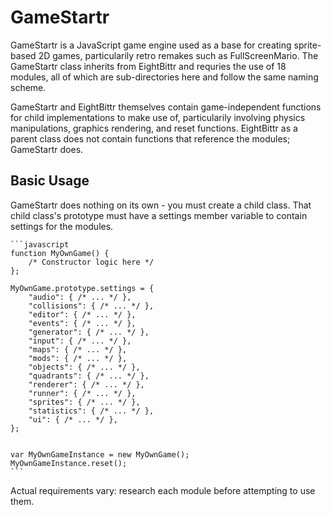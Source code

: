 # GameStartr

GameStartr is a JavaScript game engine used as a base for creating sprite-based
2D games, particularily retro remakes such as FullScreenMario. The GameStartr
class inherits from EightBittr and requries the use of 18 modules, all of which
are sub-directories here and follow the same naming scheme. 

GameStartr and EightBittr themselves contain game-independent functions for 
child implementations to make use of, particularily involving physics
manipulations, graphics rendering, and reset functions. EightBittr as a parent
class does not contain functions that reference the modules; GameStartr does.


## Basic Usage

GameStartr does nothing on its own - you must create a child class. That child 
class's prototype must have a settings member variable to contain settings for
the modules.

    ```javascript
    function MyOwnGame() {
        /* Constructor logic here */
    };
    
    MyOwnGame.prototype.settings = {
        "audio": { /* ... */ },
        "collisions": { /* ... */ },
        "editor": { /* ... */ },
        "events": { /* ... */ },
        "generator": { /* ... */ },
        "input": { /* ... */ },
        "maps": { /* ... */ },
        "mods": { /* ... */ },
        "objects": { /* ... */ },
        "quadrants": { /* ... */ },
        "renderer": { /* ... */ },
        "runner": { /* ... */ },
        "sprites": { /* ... */ },
        "statistics": { /* ... */ },
        "ui": { /* ... */ },
    };
    
    
    var MyOwnGameInstance = new MyOwnGame();
    MyOwnGameInstance.reset();
    ```

Actual requirements vary: research each module before attempting to use them.